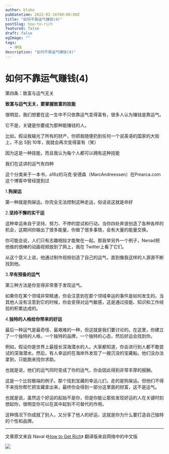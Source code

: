 ```yaml
---
author: blake
pubDatetime: 2022-02-16T00:00:00Z
title: "如何不靠运气赚钱(4)"
postSlug: how-to-rich
featured: false
draft: false
ogImage: ""
tags:
  - 挣钱
description: "如何不靠运气赚钱(4)"
---
```


# 如何不靠运气赚钱(4)

第四条：致富与运气无关

**致富与运气无关，要掌握致富的技能**

很明显，我们想要在这一生中不只依靠运气变得富有，很多人认为赚钱是靠运气。

它不是，关键是你要成为那种能赚钱的人。

比如，假设我输光了所有的财产，你把我随便扔到任何一个说英语的国家的大街上，不出 5到 10年，我就会再次变得富有（笑）

因为这是一种技能，而且我认为每个人都可以拥有这种技能

我们在这讲的运气有四种

这个分类来于一本书，a16z的马克·安德森（MarcAndreessen）在Pmarca.com这个博客中曾经提到过

1.**狗屎运**

第一种就是狗屎运。你完全无法控制这种走运，俗话说这就是命好

2.**坚持不懈的实干运**

这种幸运来自于坚持、努力、不停的尝试和行动。当你四处奔波创造了各种各样的机会，这期间你输出了很多能量，你做了很多事情，会有大量的能量交换。

你可能会说，人们只有志趣相投才能聚在一起。那我举另外一个例子，Nenad把他做的很棒的动画视频放到了网上，我在 Twitter上看了它们。

从这个意义上说，他通过制作视频创造了自己的运气，直到像我这样的人源源不断找到他。

3.**早有预备的运气**

第三种方法是你变得非常善于发现运气。

如果你在某个领域非常精通，你会注意到在那个领域幸运的事件是如何发生的。当其他人没有注意到它的时候，你会变得对运气敏感，这是通过技能、知识和工作经验的积累达成的。

4.**独特的人格给你带来的好运**

最后一种运气是最奇怪、最艰难的一种，但这就是我们要讨论的。在这里，你建立了一个独特的人格，一个独特的品牌，一个独特的心态，然后好运会找到你。

例如，假设你是世界上最擅长深海潜水的人。大家都知道，你会进行别人都不敢尝试的深海潜水。然后，有人幸运的在海岸外发现了一艘沉没的宝藏船。他们没办法拿到，只能跑来找你求助。

也就是说，他们的运气同时变成了你的运气，你会因此得到非常丰厚的报酬。

这是一个比较极端的例子。那个找到宝藏的幸运儿们，走的是狗屎运。但他们不得不来找你帮忙把宝藏拿出来，最终你会得到一部分这里面的财富，这不是运气。

也就是说，虽然这个好运的起始不是你，但是你能让那些发现好运的人在关键时刻想起你，很明显你可以在其中起到不可替代的作用。

这种情况下你成就了别人，又分享了他人的好运，这就是你为什么要打造自己独特的个性和品牌。

---

文章原文来自 Naval 《[How to Get Rich](https://nav.al/rich)》
翻译版来自网络中的中文版

![](https://s2.loli.net/2022/02/15/Io2mbwxMSgDnuUp.png)
